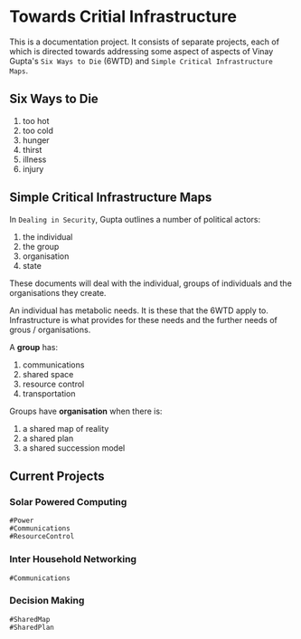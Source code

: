 # Towards Critial Infrastructure

This is a documentation project. It consists of separate projects, each of which is directed towards addressing some aspect of aspects of Vinay Gupta's `Six Ways to Die` (6WTD) and `Simple Critical Infrastructure Maps`.

## Six Ways to Die

1. too hot
2. too cold
3. hunger
4. thirst
5. illness
6. injury

## Simple Critical Infrastructure Maps

In `Dealing in Security`, Gupta outlines a number of political actors:

1. the individual
2. the group
3. organisation
4. state

These documents will deal with the individual, groups of individuals and the organisations they create.

An individual has metabolic needs. It is these that the 6WTD apply to. Infrastructure is what provides for these needs and the further needs of grous / organisations.

A **group** has:
1. communications
2. shared space
3. resource control
4. transportation

Groups have **organisation** when there is:
1. a shared map of reality
2. a shared plan
3. a shared succession model

## Current Projects

### Solar Powered Computing
    #Power
    #Communications
    #ResourceControl

### Inter Household Networking
    #Communications

### Decision Making
    #SharedMap
    #SharedPlan
